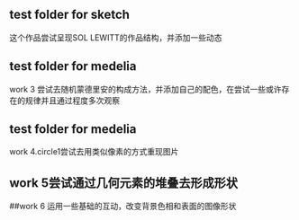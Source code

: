 ## test folder for sketch
这个作品尝试呈现SOL LEWITT的作品结构，并添加一些动态
## test folder for medelia
work 3 尝试去随机蒙德里安的构成方法，并添加自己的配色，在尝试一些或许存在的规律并且通过程度多次观察
## test folder for medelia
work 4.circle1尝试去用类似像素的方式重现图片
## work 5尝试通过几何元素的堆叠去形成形状
##work 6 运用一些基础的互动，改变背景色相和表面的图像形状
